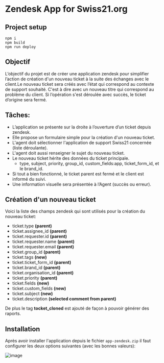 # Zendesk App for Swiss21.org 

## Project setup
```
npm i
npm build
npm run deploy
```

## Objectif
L’objectif du projet est de créer une application zendesk pour simplifier l’action de création d'un nouveau ticket à la suite des échanges avec le client.Le nouveau ticket sera créés avec l’état qui correspond au contexte de support souhaité. C'est à dire avec un nouveau titre qui correspond au problème du client. Si l’opération s'est déroulée avec succès, le ticket d’origine sera fermé.

## Tâches:
* L’application se présente sur la droite à l’ouverture d’un ticket depuis zendesk.
* Elle propose un formulaire simple pour la création d'un nouveau ticket.
* L'agent doit sélectionner l'application de support Swiss21 concernée (liste déroulante).
* L'agent doit aussi renseigner le sujet du nouveau ticket.
* Le nouveau ticket hérite des données du ticket principale.
  * type, subject, priority, group_id, custom_fields:app, ticket_form_id, et le brand_id.
* Si tout a bien fonctionné, le ticket parent est fermé et le client est informé du suivi.
* Une information visuelle sera présentée à l’Agent (succès ou erreur).

## Création d'un nouveau ticket
Voici la liste des champs zendesk qui sont utilisés pour la création du nouveau ticket:

* ticket.type **(parent)**
* ticket.assignee_id **(parent)**
* ticket.requester.id **(parent)**
* ticket.requester.name **(parent)**
* ticket.requester.email **(parent)**
* ticket.group_id **(parent)**
* ticket.tags **(new)**
* ticket.ticket_form_id **(parent)**
* ticket.brand_id **(parent)**
* ticket.organisation_id **(parent)**
* ticket.priority **(parent)**
* ticket.fields **(new)**
* ticket.custom_fields **(new)**
* ticket.subject **(new)**
* ticket.description **(selected comment from parent)**

De plus le tag **tocket_cloned** est ajouté de façon à pouvoir générer des raports.

## Installation
Après avoir installer l'application depuis le fichier `app-zendesk.zip` il faut configurer les deux options suivantes (avec les bonnes valeurs):

![image](https://user-images.githubusercontent.com/1422935/233100673-f2a8aaff-ea92-45a1-ae4d-acd36923bcb5.png)









